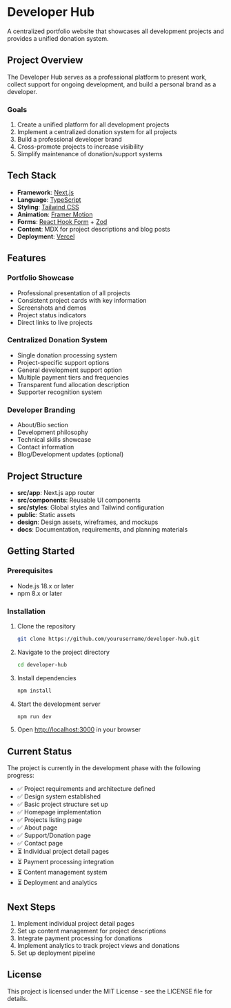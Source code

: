 # Developer Hub

A centralized portfolio website that showcases all development projects and provides a unified donation system.

## Project Overview

The Developer Hub serves as a professional platform to present work, collect support for ongoing development, and build a personal brand as a developer.

### Goals

1. Create a unified platform for all development projects
2. Implement a centralized donation system for all projects
3. Build a professional developer brand
4. Cross-promote projects to increase visibility
5. Simplify maintenance of donation/support systems

## Tech Stack

- **Framework**: [Next.js](https://nextjs.org/)
- **Language**: [TypeScript](https://www.typescriptlang.org/)
- **Styling**: [Tailwind CSS](https://tailwindcss.com/)
- **Animation**: [Framer Motion](https://www.framer.com/motion/)
- **Forms**: [React Hook Form](https://react-hook-form.com/) + [Zod](https://github.com/colinhacks/zod)
- **Content**: MDX for project descriptions and blog posts
- **Deployment**: [Vercel](https://vercel.com/)

## Features

### Portfolio Showcase
- Professional presentation of all projects
- Consistent project cards with key information
- Screenshots and demos
- Project status indicators
- Direct links to live projects

### Centralized Donation System
- Single donation processing system
- Project-specific support options
- General development support option
- Multiple payment tiers and frequencies
- Transparent fund allocation description
- Supporter recognition system

### Developer Branding
- About/Bio section
- Development philosophy
- Technical skills showcase
- Contact information
- Blog/Development updates (optional)

## Project Structure

- **src/app**: Next.js app router
- **src/components**: Reusable UI components
- **src/styles**: Global styles and Tailwind configuration
- **public**: Static assets
- **design**: Design assets, wireframes, and mockups
- **docs**: Documentation, requirements, and planning materials

## Getting Started

### Prerequisites

- Node.js 18.x or later
- npm 8.x or later

### Installation

1. Clone the repository
   ```bash
   git clone https://github.com/yourusername/developer-hub.git
   ```

2. Navigate to the project directory
   ```bash
   cd developer-hub
   ```

3. Install dependencies
   ```bash
   npm install
   ```

4. Start the development server
   ```bash
   npm run dev
   ```

5. Open [http://localhost:3000](http://localhost:3000) in your browser

## Current Status

The project is currently in the development phase with the following progress:

- ✅ Project requirements and architecture defined
- ✅ Design system established
- ✅ Basic project structure set up
- ✅ Homepage implementation
- ✅ Projects listing page
- ✅ About page
- ✅ Support/Donation page
- ✅ Contact page
- ⏳ Individual project detail pages
- ⏳ Payment processing integration
- ⏳ Content management system
- ⏳ Deployment and analytics

## Next Steps

1. Implement individual project detail pages
2. Set up content management for project descriptions
3. Integrate payment processing for donations
4. Implement analytics to track project views and donations
5. Set up deployment pipeline

## License

This project is licensed under the MIT License - see the LICENSE file for details.
